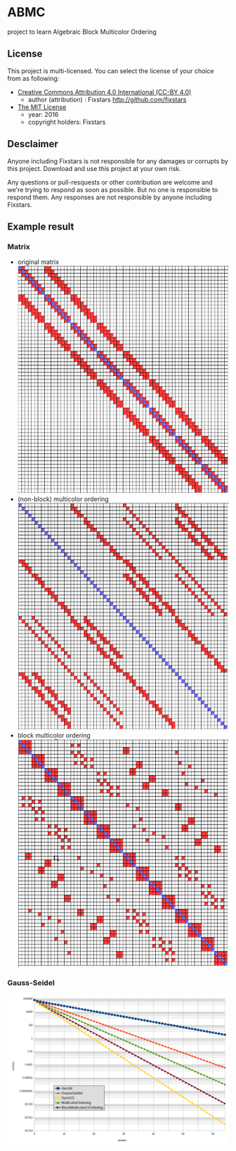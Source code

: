 # ABMC
project to learn Algebraic Block Multicolor Ordering

## License

This project is multi-licensed.
You can select the license of your choice from as following:

* [Creative Commons Attribution 4.0 International (CC-BY 4.0)](http://creativecommons.org/licenses/by/4.0/)
  * author (attribution) : Fixstars http://github.com/fixstars
* [The MIT License](https://opensource.org/licenses/mit-license.php)
  * year: 2016
  * copyright holders: Fixstars

## Desclaimer

Anyone including Fixstars is not responsible for any damages or corrupts by this project.
Download and use this project at your own risk.

Any questions or pull-resquests or other contribution are welcome and we're trying to respond as soon as possible.
But no one is responsible to respond them.
Any responses are not responsible by anyone including Fixstars.

## Example result

### Matrix
* original matrix ![origin](doc/origin.PNG)
* (non-block) multicolor ordering ![multicolor](doc/multicolor.PNG)
* block multicolor ordering ![blockmulticolor](doc/blockmulticolor.PNG)

### Gauss-Seidel
![origin](doc/gs.png)
